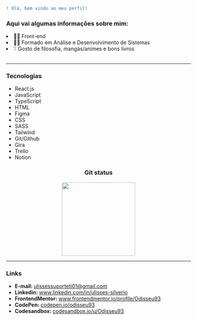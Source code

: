 
```diff 
! Olá, bem vindo ao meu perfil!
```



<div>
 <h3>Aqui vai algumas informações sobre mim:</h3>
 
<li>👨‍💻  Front-end</li>
<li>👨‍🎓  Formado em Análise e Desenvolvimento de Sistemas</li>
<li>❔   Gosto de filosofia, mangás/animes e bons livros</li>
 <br>

----
 
<h3>Tecnologias</h3>
 <ul>
  <li> React.js</li>
  <li> JavaScript</li>
  <li> TypeScript
  <li> HTML</li>
  <li> Figma
  <li> CSS</li>
  <li> SASS</li>
  <li> Tailwind</li>
  <li> Git/Github</li>
  <li> Gira</li>
  <li> Trello</li>
 <li> Notion</li>
 </ul>
<div align="center">
<h3>Git status</h3>
 <img src="https://github-readme-stats.vercel.app/api?username=Odisseu93&show_icons=true&theme=buefy&include_all_commits=true&count_private=true" height=200em/>
</div>
 
----

<h3>Links</h3>
<ul align='left'>
 <li><b>E-mail: </b><a href="mailto:ulissessuporteti01@gmail.com">ulissessuporteti01@gmail.com</a></li>
 <li><b>Linkedin: </b><a href="https://www.linkedin.com/in/ulisses-silverio">www.linkedin.com/in/ulisses-silverio</a></li>
 <li><b>FrontendMentor: </b><a href="https://www.frontendmentor.io/profile/Odisseu93">www.frontendmentor.io/profile/Odisseu93</a></li>
 <li><b>CodePen: </b><a href="https://codepen.io/odisseu93">codepen.io/odisseu93</a></li>
 <li><b>Codesandbox: </b><a href="https://codesandbox.io/u/Odisseu93">codesandbox.io/u/Odisseu93</a></li>
</ul>


